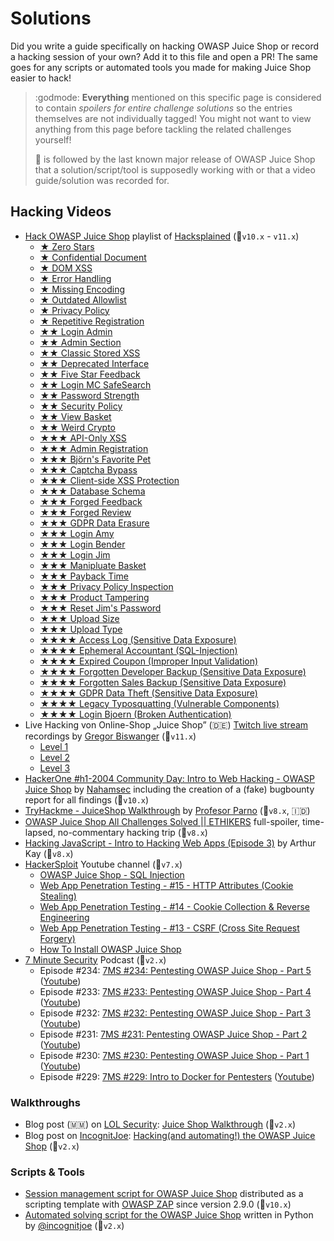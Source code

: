 # Solutions

Did you write a guide specifically on hacking OWASP Juice Shop or record
a hacking session of your own? Add it to this file and open a PR! The
same goes for any scripts or automated tools you made for making Juice
Shop easier to hack!

> :godmode: **Everything** mentioned on this specific page is considered
> to contain _spoilers for entire challenge solutions_ so the entries
> themselves are not individually tagged! You might not want to view
> anything from this page before tackling the related challenges
> yourself!
>
> 🧃 is followed by the last known major release of OWASP Juice Shop
> that a solution/script/tool is supposedly working with or that a video
> guide/solution was recorded for.

## Hacking Videos

* [Hack OWASP Juice Shop](https://www.youtube.com/watch?v=0YSNRz0NRt8&list=PL8j1j35M7wtKXpTBE6V1RlN_pBZ4StKZw)
  playlist of
  [Hacksplained](https://www.youtube.com/channel/UCyv6ItVqQPnlFFi2zLxlzXA)
  (🧃`v10.x` - `v11.x`)
  * [★ Zero Stars](https://youtu.be/0YSNRz0NRt8)
  * [★ Confidential Document](https://youtu.be/Yi7OiMtzGXc)
  * [★ DOM XSS](https://youtu.be/BuVxyBo05F8)
  * [★ Error Handling](https://youtu.be/WGafQnjSMk4)
  * [★ Missing Encoding](https://youtu.be/W7Bt2AmYtao)
  * [★ Outdated Allowlist](https://youtu.be/TEdZAXuTfpk)
  * [★ Privacy Policy](https://youtu.be/f5tM_4vBq-w)
  * [★ Repetitive Registration](https://youtu.be/mHjYOtKGYQM)
  * [★★ Login Admin](https://youtu.be/LuU1fSuc7Gg)
  * [★★ Admin Section](https://youtu.be/BPLhu354esc)
  * [★★ Classic Stored XSS](https://youtu.be/dxzU6djocJQ)
  * [★★ Deprecated Interface](https://youtu.be/yQ40B_eSj48)
  * [★★ Five Star Feedback](https://youtu.be/9BsfRJA_-ik)
  * [★★ Login MC SafeSearch](https://youtu.be/8VhGBdVK9ik)
  * [★★ Password Strength](https://youtu.be/fnuz-3QM8ac)
  * [★★ Security Policy](https://youtu.be/_h829JTNtKo)
  * [★★ View Basket](https://youtu.be/hBbdxn3-aiU)
  * [★★ Weird Crypto](https://youtu.be/GWJouiMUJno)
  * [★★★ API-Only XSS](https://youtu.be/aGjLR4uc0ys)
  * [★★★ Admin Registration](https://youtu.be/-H3Ngs-S0Ms)
  * [★★★ Björn's Favorite Pet](https://youtu.be/a0k465G8Zkc)
  * [★★★ Captcha Bypass](https://youtu.be/pgGVVOhIiaM)
  * [★★★ Client-side XSS Protection](https://youtu.be/bNjsjs0T0_k)
  * [★★★ Database Schema](https://youtu.be/0-D-e66U2Z0)
  * [★★★ Forged Feedback](https://youtu.be/99iKTSkZ814)
  * [★★★ Forged Review](https://youtu.be/k2abfhtuU9c)
  * [★★★ GDPR Data Erasure](https://youtu.be/zBTYSpp41u8)
  * [★★★ Login Amy](https://youtu.be/ICln3xcVxzI)
  * [★★★ Login Bender](https://youtu.be/a6kh9fL77A0)
  * [★★★ Login Jim](https://youtu.be/zJpJibswGWA)
  * [★★★ Manipluate Basket](https://youtu.be/pdtDtmIiSOQ)
  * [★★★ Payback Time](https://youtu.be/QN4f00VsXn4)
  * [★★★ Privacy Policy Inspection](https://youtu.be/5DUXTmp5KbI)
  * [★★★ Product Tampering](https://youtu.be/G4UKdotkyu8)
  * [★★★ Reset Jim's Password](https://youtu.be/qYVlxeKVhgA)
  * [★★★ Upload Size](https://youtu.be/5pcAPUihhWA)
  * [★★★ Upload Type](https://youtu.be/4FPyMdyVt2s)
  * [★★★★ Access Log (Sensitive Data Exposure)](https://youtu.be/RBTfGk-ZwnY)
  * [★★★★ Ephemeral Accountant (SQL-Injection)](https://youtu.be/rD-_fRDHf9o)
  * [★★★★ Expired Coupon (Improper Input Validation)](https://youtu.be/4cWTUdTvTZg)
  * [★★★★ Forgotten Developer Backup (Sensitive Data Exposure)](https://youtu.be/YvkuVZ6r2Rg)
  * [★★★★ Forgotten Sales Backup (Sensitive Data Exposure)](https://youtu.be/5g4WRASni6g)
  * [★★★★ GDPR Data Theft (Sensitive Data Exposure)](https://youtu.be/GPW90c4Ahbc)
  * [★★★★ Legacy Typosquatting (Vulnerable Components)](https://youtu.be/HqkGeWtwiHY)
  * [★★★★ Login Bjoern (Broken Authentication)](https://youtu.be/pmBJ1ZAlpF8)
* Live Hacking von Online-Shop „Juice Shop” (:de:)
  [Twitch live stream](https://www.twitch.tv/GregorBiswanger) recordings
  by
  [Gregor Biswanger](https://www.youtube.com/channel/UCGMA9qDbIQ-EhgLD-ZrsHWw)
  (🧃`v11.x`)
  * [Level 1](https://youtu.be/ccy-eKYpdbk)
  * [Level 2](https://youtu.be/KtMPEDJx0Sg)
  * [Level 3](https://youtu.be/aqXfFVHJ91g)
* [HackerOne #h1-2004 Community Day: Intro to Web Hacking - OWASP Juice Shop](https://youtu.be/KmlwIwG7Kv4)
  by [Nahamsec](https://twitch.tv/nahamsec) including the creation of a
  (fake) bugbounty report for all findings (🧃`v10.x`)
* [TryHackme - JuiceShop Walkthrough](https://youtu.be/3yYNvRVlKmo) by
  [Profesor Parno](https://www.youtube.com/channel/UCcBThq4OKjox_kfPkG1BF0Q)
  (🧃`v8.x`, 🇮🇩)
* [OWASP Juice Shop All Challenges Solved || ETHIKERS](https://youtu.be/Fjdhf6OHgRk)
  full-spoiler, time-lapsed, no-commentary hacking trip (🧃`v8.x`)
* [Hacking JavaScript - Intro to Hacking Web Apps (Episode 3)](https://youtu.be/ejB1i5n_d7o)
  by Arthur Kay (🧃`v8.x`)
* [HackerSploit](https://www.youtube.com/channel/UC0ZTPkdxlAKf-V33tqXwi3Q)
  Youtube channel (🧃`v7.x`)
  * [OWASP Juice Shop - SQL Injection](https://youtu.be/nH4r6xv-qGg)
  * [Web App Penetration Testing - #15 - HTTP Attributes (Cookie Stealing)](https://youtu.be/8s3ChNKU85Q)
  * [Web App Penetration Testing - #14 - Cookie Collection & Reverse Engineering](https://youtu.be/qtr0qtptYys)
  * [Web App Penetration Testing - #13 - CSRF (Cross Site Request Forgery)](https://youtu.be/TwG0Rd0hr18)
  * [How To Install OWASP Juice Shop](https://youtu.be/tvNKp1QXV_8)
* [7 Minute Security](https://7ms.us) Podcast (🧃`v2.x`)
  * Episode #234:
    [7MS #234: Pentesting OWASP Juice Shop - Part 5](https://7ms.us/7ms-234-pentesting-owasp-juice-shop-part5/)
    ([Youtube](https://www.youtube.com/watch?v=lGVAXCfFwv0))
  * Episode #233:
    [7MS #233: Pentesting OWASP Juice Shop - Part 4](https://7ms.us/7ms-233-pentesting-owasp-juice-shop-part-4/)
    ([Youtube](https://www.youtube.com/watch?v=1hhd9EwX7h0))
  * Episode #232:
    [7MS #232: Pentesting OWASP Juice Shop - Part 3](https://7ms.us/7ms-232-pentesting-owasp-juice-shop-part-3/)
    ([Youtube](https://www.youtube.com/watch?v=F8iRF2d-YzE))
  * Episode #231:
    [7MS #231: Pentesting OWASP Juice Shop - Part 2](https://7ms.us/7ms-231-pentesting-owasp-juice-shop-part-2/)
    ([Youtube](https://www.youtube.com/watch?v=523l4Pzhimc))
  * Episode #230:
    [7MS #230: Pentesting OWASP Juice Shop - Part 1](https://7ms.us/7ms-230-pentesting-owasp-juice-shop-part-1/)
    ([Youtube](https://www.youtube.com/watch?v=Cz37iejTsH4))
  * Episode #229:
    [7MS #229: Intro to Docker for Pentesters](https://7ms.us/7ms-229-intro-to-docker-for-pentesters/)
    ([Youtube](https://youtu.be/WIpxvBpnylI?t=407))

### Walkthroughs

* Blog post (:myanmar:) on [LOL Security](http://location-href.com/):
  [Juice Shop Walkthrough](http://location-href.com/owasp-juice-shop-walkthroughs/)
  (🧃`v2.x`)
* Blog post on [IncognitJoe](https://incognitjoe.github.io/):
  [Hacking(and automating!) the OWASP Juice Shop](https://incognitjoe.github.io/hacking-the-juice-shop.html)
  (🧃`v2.x`)

### Scripts & Tools

* [Session management script for OWASP Juice Shop](https://github.com/zaproxy/zaproxy/blob/master/zap/src/main/dist/scripts/templates/session/Juice%20Shop%20Session%20Management.js)
  distributed as a scripting template with
  [OWASP ZAP](https://github.com/zaproxy/zaproxy) since version 2.9.0
  (🧃`v10.x`)
* [Automated solving script for the OWASP Juice Shop](https://github.com/incognitjoe/juice-shop-solver)
  written in Python by [@incognitjoe](https://github.com/incognitjoe)
  (🧃`v2.x`)

